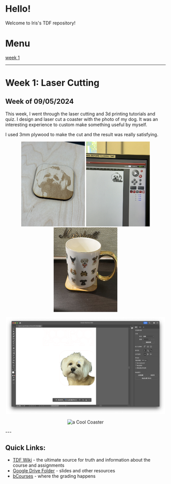 # Hello!
Welcome to Iris's TDF repository! 

# Menu
[week 1](README.md#week-1-example-report-1)


---

# Week 1: Laser Cutting #
## Week of 09/05/2024

This week, I went through the laser cutting and 3d printing tutorials and quiz. I design and laser cut a coaster with the photo of my dog. It was an interesting experience to custom make something useful by myself. 

I used 3mm plywood to make the cut and the result was really satisfying.

<!-- <img width="200" alt="a Cool Coaster" src="assets/week1/coaster1.jpg">
<img width="200" alt="a Cool Coaster" src="assets/week1/coaster4.png">
<img width="200" alt="a Cool Coaster" src="assets/week1/coaster2.jpg">
<img width="200" alt="a Cool Coaster" src="assets/week1/coaster3.jpg"> -->

<p align="center">
  <img width="200" alt="a Cool Coaster" src="assets/week1/coaster1.jpg">
  <img width="200" alt="a Cool Coaster" src="assets/week1/coaster2.jpg">
  <img width="200" alt="a Cool Coaster" src="assets/week1/coaster3.jpg">
</p>
<p align = "center">
  <img width="500" alt="a Cool Coaster" src="assets/week1/coaster4.png">
</p>
<p align = "center">
  <img width="500" alt="a Cool Coaster" src="assets/week1/coaster_cutting.gif">
</p>
---


## Quick Links: ##

- [TDF Wiki](https://github.com/Berkeley-MDes/24f-desinv-202/wiki) - the ultimate source for truth and information about the course and assignments
- [Google Drive Folder](https://drive.google.com/drive/u/0/folders/1DJ1b6sSDwHXX6NRcQYt10ivyQSgU0ND6) - slides and other resources
- [bCourses](https://bcourses.berkeley.edu/courses/1537533) - where the grading happens
